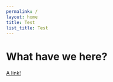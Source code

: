 ```yaml
---
permalink: /
layout: home
title: Test
list_title: Test
---
```


# What have we here?
[A link!](Mod4_1.html)
